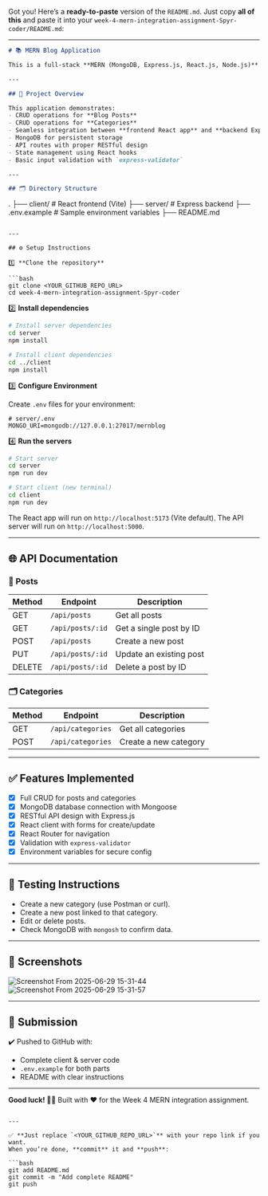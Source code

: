 Got you! Here’s a **ready-to-paste** version of the `README.md`. Just copy **all of this** and paste it into your `week-4-mern-integration-assignment-Spyr-coder/README.md`:

---

```markdown
# 📚 MERN Blog Application

This is a full-stack **MERN (MongoDB, Express.js, React.js, Node.js)** blog application developed for **Week 4: Deep Dive into MERN Stack Integration**.

---

## 🚀 Project Overview

This application demonstrates:
- CRUD operations for **Blog Posts**
- CRUD operations for **Categories**
- Seamless integration between **frontend React app** and **backend Express API**
- MongoDB for persistent storage
- API routes with proper RESTful design
- State management using React hooks
- Basic input validation with `express-validator`

---

## 🗂️ Directory Structure

```

.
├── client/       # React frontend (Vite)
├── server/       # Express backend
├── .env.example  # Sample environment variables
├── README.md

````

---

## ⚙️ Setup Instructions

1️⃣ **Clone the repository**

```bash
git clone <YOUR_GITHUB_REPO_URL>
cd week-4-mern-integration-assignment-Spyr-coder
````

2️⃣ **Install dependencies**

```bash
# Install server dependencies
cd server
npm install

# Install client dependencies
cd ../client
npm install
```

3️⃣ **Configure Environment**

Create `.env` files for your environment:

```env
# server/.env
MONGO_URI=mongodb://127.0.0.1:27017/mernblog
```

4️⃣ **Run the servers**

```bash
# Start server
cd server
npm run dev

# Start client (new terminal)
cd client
npm run dev
```

The React app will run on `http://localhost:5173` (Vite default).
The API server will run on `http://localhost:5000`.

---

## 🌐 API Documentation

### 📄 Posts

| Method | Endpoint         | Description             |
| ------ | ---------------- | ----------------------- |
| GET    | `/api/posts`     | Get all posts           |
| GET    | `/api/posts/:id` | Get a single post by ID |
| POST   | `/api/posts`     | Create a new post       |
| PUT    | `/api/posts/:id` | Update an existing post |
| DELETE | `/api/posts/:id` | Delete a post by ID     |

### 🗂️ Categories

| Method | Endpoint          | Description           |
| ------ | ----------------- | --------------------- |
| GET    | `/api/categories` | Get all categories    |
| POST   | `/api/categories` | Create a new category |

---

## ✅ Features Implemented

* [x] Full CRUD for posts and categories
* [x] MongoDB database connection with Mongoose
* [x] RESTful API design with Express.js
* [x] React client with forms for create/update
* [x] React Router for navigation
* [x] Validation with `express-validator`
* [x] Environment variables for secure config

---

## 🧪 Testing Instructions

* Create a new category (use Postman or curl).
* Create a new post linked to that category.
* Edit or delete posts.
* Check MongoDB with `mongosh` to confirm data.

---

## 📸 Screenshots

![Screenshot From 2025-06-29 15-31-44](https://github.com/user-attachments/assets/f90b0e9a-8bb4-4570-8f48-a5b61164219a)
![Screenshot From 2025-06-29 15-31-57](https://github.com/user-attachments/assets/6186626f-e854-4fa2-a92f-ed211c6de955)


---

## 🤝 Submission

✔️ Pushed to GitHub with:

* Complete client & server code
* `.env.example` for both parts
* README with clear instructions

---

**Good luck! 🚀💪**
Built with ❤️ for the Week 4 MERN integration assignment.

````

---

✅ **Just replace `<YOUR_GITHUB_REPO_URL>`** with your repo link if you want.  
When you’re done, **commit** it and **push**:

```bash
git add README.md
git commit -m "Add complete README"
git push
````
